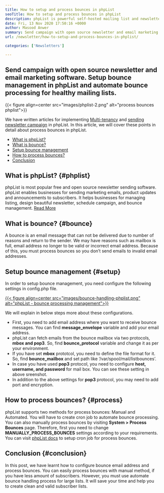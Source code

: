 ```yaml
---
title: How to setup and process bounces in phpList
seoTitle: How to setup and process bounces in phpList
description: phpList is powerful self-hosted mailing list and newsletter manager. It helps businesses to send newsletter campaigns and process bounces easily.
date: Fri, 13 Nov 2020 17:50:16 +0000
author: Masood Anwer
summary: Send campaign with open source newsletter and email marketing software. Setup bounce management in phpList and automate bounce processing for healthy mailing lists.
url: /newsletter/how-to-setup-and-process-bounces-in-phplist/

categories: ['Newsletters']

---
```

## Send campaign with open source newsletter and email marketing software. Setup bounce management in phpList and automate bounce processing for healthy mailing lists.

{{< figure align=center src="images/phplist-2.png" alt="process bounces phplist">}}  

We have written articles for implementing [Multi-tenancy][1] and [sending newsletter campaign][2] in phpList. In this article, we will cover these points in detail about process bounces in phpList.

  * [What is phpList?][3]
  * [What is bounce?][4]
  * [Setup bounce management][5]
  * [How to process bounces?][6]
  * [Conclusion][7]

## What is phpList? {#phplist}

phpList is most popular free and open source newsletter sending software. phpList enables businesses for sending marketing emails, product updates and announcements to subscribers. It helps businesses for managing listing, design beautiful newsletter, schedule campaign, and bounce management. [Read More][8]

## What is bounce? {#bounce}

A bounce is an email message that can not be delivered due to number of reasons and return to the sender. We may have reasons such as mailbox is full, email address no longer to be valid or incorrect email address. Because of this, you must process bounces so you don’t send emails to invalid email addresses.

## Setup bounce management {#setup}

In order to setup bounce management, you need configure the following settings in config.php file.

[{{< figure align=center src="images/bounce-handling-phplist.png" alt="phpList - bounce processing management">}}][8] 

We will explain in below steps more about these configurations.

  * First, you need to add email address where you want to receive bounce messages. You can find **message_envelope** variable and add your email address.
  * phpList can fetch emails from the bounce mailbox via two protocols, **mbox and pop3**. So, find **bounce_protocol** variable and change it as per your environment.
  * If you have set **mbox** prototcol, you need to define the file format for it. So, find **bounce_mailbox** and set path like ‘/var/spool/mail/listbounces’.
  * In case you have used **pop3** protocol, you need to configure **host, username, and password** for mail box. You can see these setting in above sreenshot.
  * In addition to the above settings for **pop3** protocol, you may need to add port and encryption. 

## How to process bounces? {#process}

phpList supports two methods for process bounces: Manual and Automated. You will have to create cron job to automate bounce processing. You can also manually process bounces by visiting **System > Process Bounces** page. Therefore, first you need to change **MANUALLY\_PROCESS\_BOUNCES** settings according to your requirements. You can visit [phpList docs][9] to setup cron job for process bounces.

## Conclusion {#conclusion}

In this post, we have learnt how to configure bounce email address and process bounces. You can easily process bounces with manual method, if you have less amount of subscribers. However, you must use automate bounce handling process for large lists. It will save your time and help you to create clean and valid subscriber lists.

 [1]: https://blog.containerize.com/2020/10/24/how-to-implement-multi-tenancy-in-phplist/
 [2]: https://blog.containerize.com/2020/10/29/how-to-create-and-send-newsletter-using-phplist/
 [3]: #phplist
 [4]: #bounce
 [5]: #setup
 [6]: #process
 [7]: #conclusion
 [8]: https://products.containerize.com/newsletter/phplist
 [9]: https://www.phplist.org/manual/books/phplist-manual/page/setting-up-your-cron